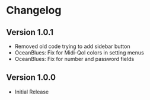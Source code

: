 # Changelog

## Version 1.0.1

 * Removed old code trying to add sidebar button
 * OceanBlues: Fix for Midi-Qol colors in setting menus
 * OceanBlues: Fix for number and password fields

## Version 1.0.0

 * Initial Release